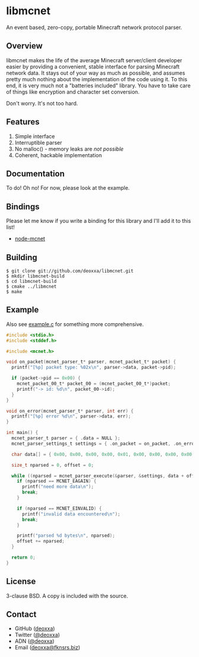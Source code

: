 libmcnet
========

An event based, zero-copy, portable Minecraft network protocol parser.

Overview
--------

libmcnet makes the life of the average Minecraft server/client developer easier
by providing a convenient, stable interface for parsing Minecraft network data.
It stays out of your way as much as possible, and assumes pretty much nothing
about the implementation of the code using it. To this end, it is very much not
a "batteries included" library. You have to take care of things like encryption
and character set conversion.

Don't worry. It's not too hard.

Features
--------

1. Simple interface
2. Interruptible parser
3. No malloc() - memory leaks are *not possible*
4. Coherent, hackable implementation

Documentation
-------------

To do! Oh no! For now, please look at the example.

Bindings
--------

Please let me know if you write a binding for this library and I'll add it to
this list!

* [node-mcnet](https://github.com/deoxxa/node-mcnet)

Building
--------

```
$ git clone git://github.com/deoxxa/libmcnet.git
$ mkdir libmcnet-build
$ cd libmcnet-build
$ cmake ../libmcnet
$ make
```

Example
-------

Also see [example.c](https://github.com/deoxxa/libmcnet/blob/master/example.c) for something more comprehensive.

```c
#include <stdio.h>
#include <stddef.h>

#include <mcnet.h>

void on_packet(mcnet_parser_t* parser, mcnet_packet_t* packet) {
  printf("[%p] packet type: %02x\n", parser->data, packet->pid);

  if (packet->pid == 0x00) {
    mcnet_packet_00_t* packet_00 = (mcnet_packet_00_t*)packet;
    printf("-> id: %d\n", packet_00->id);
  }
}

void on_error(mcnet_parser_t* parser, int err) {
  printf("[%p] error %d\n", parser->data, err);
}

int main() {
  mcnet_parser_t parser = { .data = NULL };
  mcnet_parser_settings_t settings = { .on_packet = on_packet, .on_error = on_error };

  char data[] = { 0x00, 0x00, 0x00, 0x00, 0x01, 0x00, 0x00, 0x00, 0x00, 0x02 };

  size_t nparsed = 0, offset = 0;

  while ((nparsed = mcnet_parser_execute(&parser, &settings, data + offset, 10 - offset)) != 0) {
    if (nparsed == MCNET_EAGAIN) {
      printf("need more data\n");
      break;
    }

    if (nparsed == MCNET_EINVALID) {
      printf("invalid data encountered\n");
      break;
    }

    printf("parsed %d bytes\n", nparsed);
    offset += nparsed;
  }

  return 0;
}
```

License
-------

3-clause BSD. A copy is included with the source.

Contact
-------

* GitHub ([deoxxa](http://github.com/deoxxa))
* Twitter ([@deoxxa](http://twitter.com/deoxxa))
* ADN ([@deoxxa](http://alpha.app.net/deoxxa))
* Email ([deoxxa@fknsrs.biz](mailto:deoxxa@fknsrs.biz))
